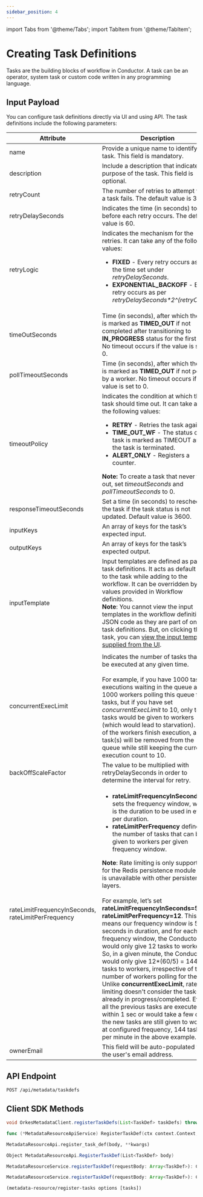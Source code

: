 ```yaml
---
sidebar_position: 4
---
```

import Tabs from '@theme/Tabs';
import TabItem from '@theme/TabItem';

# Creating Task Definitions

Tasks are the building blocks of workflow in Conductor. A task can be an operator, system task or custom code written in any programming language.

## Input Payload

You can configure task definitions directly via UI and using API. The task definitions include the following parameters:

| Attribute                                          | Description                                                                                                                                                                                                                                                                                                                                                                                                                                                                                                                                                                                                                                                                                                                                                                                                                                                                                                                                                                                                                                                                                              |
| -------------------------------------------------- | -------------------------------------------------------------------------------------------------------------------------------------------------------------------------------------------------------------------------------------------------------------------------------------------------------------------------------------------------------------------------------------------------------------------------------------------------------------------------------------------------------------------------------------------------------------------------------------------------------------------------------------------------------------------------------------------------------------------------------------------------------------------------------------------------------------------------------------------------------------------------------------------------------------------------------------------------------------------------------------------------------------------------------------------------------------------------------------------------------- |
| name                                               | Provide a unique name to identify the task. This field is mandatory.                                                                                                                                                                                                                                                                                                                                                                                                                                                                                                                                                                                                                                                                                                                                                                                                                                                                                                                                                                                                                                     |
| description                                        | Include a description that indicates the purpose of the task. This field is optional.                                                                                                                                                                                                                                                                                                                                                                                                                                                                                                                                                                                                                                                                                                                                                                                                                                                                                                                                                                                                                    |
| retryCount                                         | The number of retries to attempt when a task fails. The default value is 3.                                                                                                                                                                                                                                                                                                                                                                                                                                                                                                                                                                                                                                                                                                                                                                                                                                                                                                                                                                                                                              |
| retryDelaySeconds                                  | Indicates the time (in seconds) to wait before each retry occurs. The default value is 60.                                                                                                                                                                                                                                                                                                                                                                                                                                                                                                                                                                                                                                                                                                                                                                                                                                                                                                                                                                                                               |
| retryLogic                                         | Indicates the mechanism for the retries. It can take any of the following values:<ul><li>**FIXED** - Every retry occurs as per the time set under *retryDelaySeconds*.</li><li>**EXPONENTIAL_BACKOFF** - Every retry occurs as per <i>retryDelaySeconds*2^(retryCount)</i></li></ul>                                                                                                                                                                                                                                                                                                                                                                                                                                                                                                                                                                                                                                                                                                                                                                                                                     |
| timeOutSeconds                                     | Time (in seconds), after which the task is marked as **TIMED_OUT** if not completed after transitioning to **IN_PROGRESS** status for the first time. No timeout occurs if the value is set to 0.                                                                                                                                                                                                                                                                                                                                                                                                                                                                                                                                                                                                                                                                                                                                                                                                                                                                                                         |
| pollTimeoutSeconds                                 | Time (in seconds), after which the task is marked as **TIMED_OUT** if not polled by a worker. No timeout occurs if the value is set to 0.                                                                                                                                                                                                                                                                                                                                                                                                                                                                                                                                                                                                                                                                                                                                                                                                                                                                                                                                                                |
| timeoutPolicy                                      | Indicates the condition at which the task should time out. It can take any of the following values:<ul><li>**RETRY** - Retries the task again.</li><li>**TIME_OUT_WF** - The status of the task is marked as TIMEOUT and the task is terminated.</li><li>**ALERT_ONLY** - Registers a counter.</li></ul>**Note:** To create a task that never times out, set *timeoutSeconds* and *pollTimeoutSeconds* to 0.                                                                                                                                                                                                                                                                                                                                                                                                                                                                                                                                                                                                                                                                                             |
| responseTimeoutSeconds                             | Set a time (in seconds) to reschedule the task if the task status is not updated. Default value is 3600.                                                                                                                                                                                                                                                                                                                                                                                                                                                                                                                                                                                                                                                                                                                                                                                                                                                                                                                                                                                                 |
| inputKeys                                          | An array of keys for the task’s expected input.                                                                                                                                                                                                                                                                                                                                                                                                                                                                                                                                                                                                                                                                                                                                                                                                                                                                                                                                                                                                                                                          |
| outputKeys                                         | An array of keys for the task’s expected output.                                                                                                                                                                                                                                                                                                                                                                                                                                                                                                                                                                                                                                                                                                                                                                                                                                                                                                                                                                                                                                                         |
| inputTemplate                                      | Input templates are defined as part of task definitions. It acts as default input to the task while adding to the workflow. It can be overridden by values provided in Workflow definitions.<br/>**Note**: You cannot view the input templates in the workflow definition JSON code as they are part of only task definitions. But, on clicking the task, you can [view the input templates supplied from the UI](/content/developer-guides/passing-inputs-to-task-in-conductor#through-task-input-templates). 
                                                                                                                                                                                                                                                                                                                                                                                                                                                                                                                                                                                                                                                                                                                                                    |
| concurrentExecLimit                                | Indicates the number of tasks that can be executed at any given time. <br/><br/>For example, if you have 1000 task executions waiting in the queue and 1000 workers polling this queue for tasks, but if you have set *concurrentExecLimit* to 10, only ten tasks would be given to workers (which would lead to starvation). If any of the workers finish execution, a new task(s) will be removed from the queue while still keeping the current execution count to 10.                                                                                                                                                                                                                                                                                                                                                                                                                                                                                                                                                                                                                                |
| backOffScaleFactor                                 | The value to be multiplied with retryDelaySeconds in order to determine the interval for retry.                                                                                                                                                                                                                                                                                                                                                                                                                                                                                                                                                                                                                                                                                                                                                                                                                                                                                                                                                                                                          |
| rateLimitFrequencyInSeconds, rateLimitPerFrequency | <ul><li>**rateLimitFrequencyInSeconds** sets the frequency window, which is the duration to be used in events per duration.</li><li>**rateLimitPerFrequency** defines the number of tasks that can be given to workers per given frequency window.</li></ul>**Note**: Rate limiting is only supported for the Redis persistence module and is unavailable with other persistence layers.<br/><br/>For example, let’s set **rateLimitFrequencyInSeconds=5**, and **rateLimitPerFrequency=12**. This means our frequency window is 5 seconds in duration, and for each frequency window, the Conductor would only give 12 tasks to workers. So, in a given minute, the Conductor would only give 12*(60/5) = 144 tasks to workers, irrespective of the number of workers polling for the task.<br/>Unlike **concurrentExecLimit**, rate limiting doesn't consider the tasks already in progress/completed. Even if all the previous tasks are executed within 1 sec or would take a few days, the new tasks are still given to workers at configured frequency, 144 tasks per minute in the above example. |
| ownerEmail                                         | This field will be auto-populated with the user's email address.                                                                                                                                                                                                                                                                                                                                                                                                                                                                                                                                                                                                                                                                                                                                                                                                                                                                                                                                                                                                                                         |

## API Endpoint
```
POST /api/metadata/taskdefs
```

## Client SDK Methods

<Tabs>
<TabItem value="Java" label="Java">

```java
void OrkesMetadataClient.registerTaskDefs(List<TaskDef> taskDefs) throws ApiException
```

</TabItem>
<TabItem value="Golang" label="Golang">

```go
func (*MetadataResourceApiService) RegisterTaskDef(ctx context.Context, body []model.TaskDef) (*http.Response, error)
```

</TabItem>
<TabItem value="Python" label="Python">

```python
MetadataResourceApi.register_task_def(body, **kwargs)
```

</TabItem>
<TabItem value="CSharp" label="CSharp">

```csharp
Object MetadataResourceApi.RegisterTaskDef(List<TaskDef> body)
```

</TabItem>
<TabItem value="Javascript" label="Javascript">

```javascript
MetadataResourceService.registerTaskDef(requestBody: Array<TaskDef>): CancelablePromise<any>
```

</TabItem>
<TabItem value="Typescript" label="Typescript">

```javascript
MetadataResourceService.registerTaskDef(requestBody: Array<TaskDef>): CancelablePromise<any>
```

</TabItem>
<TabItem value="Clojure" label="Clojure">

```clojure
(metadata-resource/register-tasks options [tasks])
```

</TabItem>
</Tabs>
